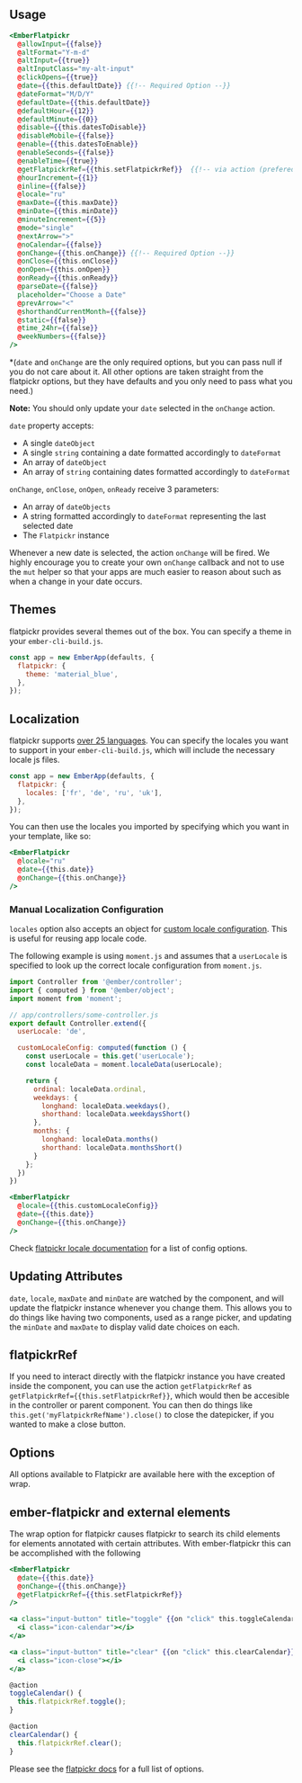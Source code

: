 ## Usage

```handlebars
<EmberFlatpickr
  @allowInput={{false}}
  @altFormat="Y-m-d"
  @altInput={{true}}
  @altInputClass="my-alt-input"
  @clickOpens={{true}}
  @date={{this.defaultDate}} {{!-- Required Option --}}
  @dateFormat="M/D/Y"
  @defaultDate={{this.defaultDate}}
  @defaultHour={{12}}
  @defaultMinute={{0}}
  @disable={{this.datesToDisable}}
  @disableMobile={{false}}
  @enable={{this.datesToEnable}}
  @enableSeconds={{false}}
  @enableTime={{true}}
  @getFlatpickrRef={{this.setFlatpickrRef}}  {{!-- via action (prefered) --}}
  @hourIncrement={{1}}
  @inline={{false}}
  @locale="ru"
  @maxDate={{this.maxDate}}
  @minDate={{this.minDate}}
  @minuteIncrement={{5}}
  @mode="single"
  @nextArrow=">"
  @noCalendar={{false}}
  @onChange={{this.onChange}} {{!-- Required Option --}}
  @onClose={{this.onClose}}
  @onOpen={{this.onOpen}}
  @onReady={{this.onReady}}
  @parseDate={{false}}
  placeholder="Choose a Date"
  @prevArrow="<"
  @shorthandCurrentMonth={{false}}
  @static={{false}}
  @time_24hr={{false}}
  @weekNumbers={{false}}
/>
```

\*(`date` and `onChange` are the only required options, but you can pass null if you do not care about it. All other options are taken straight from the flatpickr options, but they have defaults and you only need to pass what you need.)

**Note:** You should only update your `date` selected in the `onChange` action.

`date` property accepts:

- A single `dateObject`
- A single `string` containing a date formatted accordingly to `dateFormat`
- An array of `dateObject`
- An array of `string` containing dates formatted accordingly to `dateFormat`

`onChange`, `onClose`, `onOpen`, `onReady` receive 3 parameters:

- An array of `dateObjects`
- A string formatted accordingly to `dateFormat` representing the last selected date
- The `Flatpickr` instance

Whenever a new date is selected, the action `onChange` will be fired. We highly encourage you to create your own `onChange` callback and not to use the `mut` helper so that your apps are much easier to reason about such as when a change in your date occurs.

## Themes

flatpickr provides several themes out of the box. You can specify a theme in your `ember-cli-build.js`.

```js
const app = new EmberApp(defaults, {
  flatpickr: {
    theme: 'material_blue',
  },
});
```

## Localization

flatpickr supports [over 25 languages](https://github.com/chmln/flatpickr/tree/master/dist/l10n). You can specify the locales you want to support
in your `ember-cli-build.js`, which will include the necessary locale js files.

```js
const app = new EmberApp(defaults, {
  flatpickr: {
    locales: ['fr', 'de', 'ru', 'uk'],
  },
});
```

You can then use the locales you imported by specifying which you want in your template, like so:

```handlebars
<EmberFlatpickr
  @locale="ru"
  @date={{this.date}}
  @onChange={{this.onChange}}
/>
```

### Manual Localization Configuration

`locales` option also accepts an object for [custom locale configuration](https://chmln.github.io/flatpickr/#locale). This is useful for reusing app locale code.

The following example is using `moment.js` and assumes that a `userLocale` is specified to look up the correct locale configuration from `moment.js`.

```javascript
import Controller from '@ember/controller';
import { computed } from '@ember/object';
import moment from 'moment';

// app/controllers/some-controller.js
export default Controller.extend({
  userLocale: 'de',

  customLocaleConfig: computed(function () {
    const userLocale = this.get('userLocale');
    const localeData = moment.localeData(userLocale);

    return {
      ordinal: localeData.ordinal,
      weekdays: {
        longhand: localeData.weekdays(),
        shorthand: localeData.weekdaysShort()
      },
      months: {
        longhand: localeData.months()
        shorthand: localeData.monthsShort()
      }
    };
  })
})
```

```handlebars
<EmberFlatpickr
  @locale={{this.customLocaleConfig}}
  @date={{this.date}}
  @onChange={{this.onChange}}
/>
```

Check [flatpickr locale documentation](https://chmln.github.io/flatpickr/#locale) for a list of config options.

## Updating Attributes

`date`, `locale`, `maxDate` and `minDate` are watched by the component, and will update the flatpickr instance whenever you change them. This allows you to do things like having two components, used as a range picker, and updating the `minDate` and `maxDate` to display valid date choices on each.

## flatpickrRef

If you need to interact directly with the flatpickr instance you have created inside the component, you can use the action `getFlatpickrRef` as `getFlatpickrRef={{this.setFlatpickrRef}}`, which would then be accesible in the controller or parent component. You can then do things like `this.get('myFlatpickrRefName').close()` to close the datepicker, if you wanted to make a close button.

## Options

All options available to Flatpickr are available here with the exception of wrap.

## ember-flatpickr and external elements

The wrap option for flatpickr causes flatpickr to search its child elements for elements annotated with certain attributes. With ember-flatpickr this can be accomplished with the following

```handlebars
<EmberFlatpickr
  @date={{this.date}}
  @onChange={{this.onChange}}
  @getFlatpickrRef={{this.setFlatpickrRef}}
/>

<a class="input-button" title="toggle" {{on "click" this.toggleCalendar}}>
  <i class="icon-calendar"></i>
</a>

<a class="input-button" title="clear" {{on "click" this.clearCalendar}}>
  <i class="icon-close"></i>
</a>
```

```javascript
@action
toggleCalendar() {
  this.flatpickrRef.toggle();
}

@action
clearCalendar() {
  this.flatpickrRef.clear();
}
```

Please see the [flatpickr docs](https://chmln.github.io/flatpickr/) for a full list of options.
